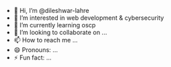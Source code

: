 - 👋 Hi, I’m @dileshwar-lahre
- 👀 I’m interested in web development & cybersecurity 
- 🌱 I’m currently learning oscp
- 💞️ I’m looking to collaborate on ...
- 📫 How to reach me ...
- 😄 Pronouns: ...
- ⚡ Fun fact: ...

<!---
dileshwar-lahre/dileshwar-lahre is a ✨ special ✨ repository because its `README.md` (this file) appears on your GitHub profile.
You can click the Preview link to take a look at your changes.
--->
